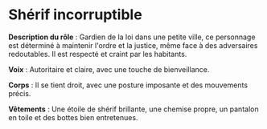# Shérif incorruptible

**Description du rôle** : Gardien de la loi dans une petite ville, ce personnage est déterminé à maintenir l'ordre et la justice, même face à des adversaires redoutables. Il est respecté et craint par les habitants.

**Voix** : Autoritaire et claire, avec une touche de bienveillance.

**Corps** : Il se tient droit, avec une posture imposante et des mouvements précis.

**Vêtements** : Une étoile de shérif brillante, une chemise propre, un pantalon en toile et des bottes bien entretenues.
